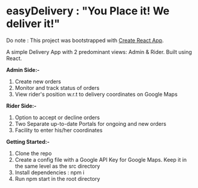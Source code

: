 # easyDelivery : "You Place it! We deliver it!"

Do note : This project was bootstrapped with [Create React App](https://github.com/facebook/create-react-app).

A simple Delivery App with 2 predominant views: Admin & Rider. Built using React.

**Admin Side:-**
1. Create new orders
2. Monitor and track status of orders
3. View rider's position w.r.t to delivery coordinates on Google Maps

**Rider Side:-**
1. Option to accept or decline orders
2. Two Separate up-to-date Portals for ongoing and new orders
3. Facility to enter his/her coordinates

**Getting Started:-**
1. Clone the repo
2. Create a config file with a Google API Key for Google Maps. Keep it in the same level as the src directory
3. Install dependencies : npm i
4. Run npm start in the root directory




